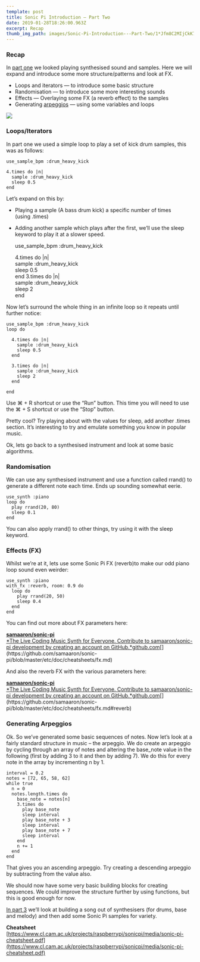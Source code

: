 ```yaml
---
template: post
title: Sonic Pi Introduction — Part Two
date: 2019-01-28T18:26:00.963Z
excerpt: Recap
thumb_img_path: images/Sonic-Pi-Introduction---Part-Two/1*Jfm8C2MIjCkK73wdlElXWA.jpeg
---
```

### Recap

In [part one](https://medium.com/p/e2f12e9611df) we looked playing synthesised sound and samples. Here we will expand and introduce some more structure/patterns and look at FX.

*   Loops and iterators — to introduce some basic structure
*   Randomisation — to introduce some more interesting sounds
*   Effects — Overlaying some FX (a reverb effect) to the samples
*   Generating [arpeggios](https://study.com/academy/lesson/arpeggio-in-music-definition-patterns.html) — using some variables and loops

![](/images/Sonic-Pi-Introduction---Part-Two/1*Jfm8C2MIjCkK73wdlElXWA.jpeg)

### Loops/Iterators

In part one we used a simple loop to play a set of kick drum samples, this was as follows:

    use_sample_bpm :drum_heavy_kick  
        
    4.times do |n|  
      sample :drum_heavy_kick  
      sleep 0.5  
    end

Let’s expand on this by:

*   Playing a sample (A bass drum kick) a specific number of times (using .times)
*   Adding another sample which plays after the first, we’ll use the sleep keyword to play it at a slower speed.

    use_sample_bpm :drum_heavy_kick  
        
    4.times do |n|  
      sample :drum_heavy_kick  
      sleep 0.5  
    end
    3.times do |n|  
     sample :drum_heavy_kick  
     sleep 2  
    end

Now let’s surround the whole thing in an infinite loop so it repeats until further notice:

    use_sample_bpm :drum_heavy_kick
    loop do  
        
      4.times do |n|  
        sample :drum_heavy_kick  
        sleep 0.5  
      end  
        
      3.times do |n|  
        sample :drum_heavy_kick  
        sleep 2  
      end  
        
    end

Use ⌘ + R shortcut or use the “Run” button. This time you will need to use the ⌘ + S shortcut or use the “Stop” button.

Pretty cool? Try playing about with the values for sleep, add another .times section. It’s interesting to try and emulate something you know in popular music.

Ok, lets go back to a synthesised instrument and look at some basic algorithms.

### Randomisation

We can use any synthesised instrument and use a function called rrand() to generate a different note each time. Ends up sounding somewhat eerie.

    use_synth :piano
    loop do  
      play rrand(20, 80)  
      sleep 0.1  
    end

You can also apply rrand() to other things, try using it with the sleep keyword.

### Effects (FX)

Whilst we’re at it, lets use some Sonic Pi FX (reverb)to make our odd piano loop sound even weirder:

    use_synth :piano
    with_fx :reverb, room: 0.9 do  
      loop do  
        play rrand(20, 50)  
        sleep 0.4  
      end  
    end

You can find out more about FX parameters here:

[**samaaron/sonic-pi**  
*The Live Coding Music Synth for Everyone. Contribute to samaaron/sonic-pi development by creating an account on GitHub.*github.com](https://github.com/samaaron/sonic-pi/blob/master/etc/doc/cheatsheets/fx.md "https://github.com/samaaron/sonic-pi/blob/master/etc/doc/cheatsheets/fx.md")[](https://github.com/samaaron/sonic-pi/blob/master/etc/doc/cheatsheets/fx.md)

And also the reverb FX with the various parameters here:

[**samaaron/sonic-pi**  
*The Live Coding Music Synth for Everyone. Contribute to samaaron/sonic-pi development by creating an account on GitHub.*github.com](https://github.com/samaaron/sonic-pi/blob/master/etc/doc/cheatsheets/fx.md#reverb "https://github.com/samaaron/sonic-pi/blob/master/etc/doc/cheatsheets/fx.md#reverb")[](https://github.com/samaaron/sonic-pi/blob/master/etc/doc/cheatsheets/fx.md#reverb)

### Generating Arpeggios

Ok. So we’ve generated some basic sequences of notes. Now let’s look at a fairly standard structure in music – the arpeggio. We do create an arpeggio by cycling through an array of notes and altering the base\_note value in the following (first by adding 3 to it and then by adding 7). We do this for every note in the array by incrementing n by 1.

    interval = 0.2  
    notes = [72, 65, 58, 62]
    while true  
      n = 0  
      notes.length.times do  
        base_note = notes[n]  
        3.times do  
          play base_note  
          sleep interval  
          play base_note + 3  
          sleep interval  
          play base_note + 7  
          sleep interval  
        end  
        n += 1  
      end  
    end

That gives you an ascending arpeggio. Try creating a descending arpeggio by subtracting from the value also.

We should now have some very basic building blocks for creating sequences. We could improve the structure further by using functions, but this is good enough for now.

[In part 3](https://medium.com/@jonathan.holloway/sonic-pi-part-3-multiple-music-parts-cfb9bd8f4ed3) we’ll look at building a song out of synthesisers (for drums, base and melody) and then add some Sonic Pi samples for variety.

**Cheatsheet**  
[https://www.cl.cam.ac.uk/projects/raspberrypi/sonicpi/media/sonic-pi-cheatsheet.pdf](https://www.cl.cam.ac.uk/projects/raspberrypi/sonicpi/media/sonic-pi-cheatsheet.pdf)
